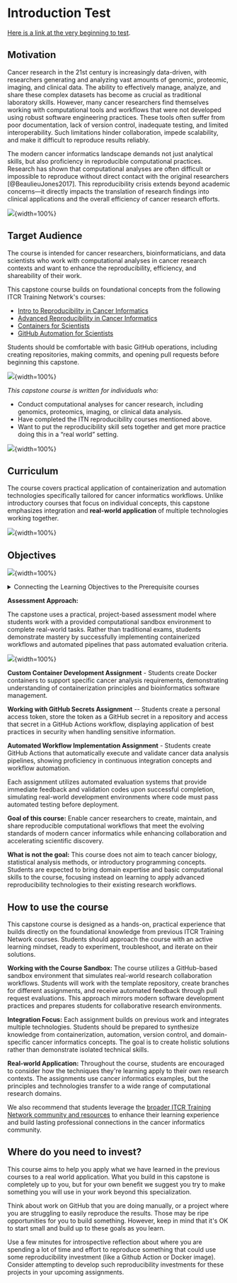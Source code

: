 # Introduction Test



[Here is a link at the very beginning to test](https://github.com/). 

## Motivation

Cancer research in the 21st century is increasingly data-driven, with researchers generating and analyzing vast amounts of genomic, proteomic, imaging, and clinical data. The ability to effectively manage, analyze, and share these complex datasets has become as crucial as traditional laboratory skills. However, many cancer researchers find themselves working with computational tools and workflows that were not developed using robust software engineering practices. These tools often suffer from poor documentation, lack of version control, inadequate testing, and limited interoperability. Such limitations hinder collaboration, impede scalability, and make it difficult to reproduce results reliably.

The modern cancer informatics landscape demands not just analytical skills, but also proficiency in reproducible computational practices. Research has shown that computational analyses are often difficult or impossible to reproduce without direct contact with the original researchers [@BeaulieuJones2017]. This reproducibility crisis extends beyond academic concerns—it directly impacts the translation of research findings into clinical applications and the overall efficiency of cancer research efforts.

![](test_files/figure-docx//1ExTZsKDHKM0fIi0_tB80qd8cHvqjEDyNJp-OsnvZ19o_g30a4bb0444d_0_948.png){width=100%}

## Target Audience

The course is intended for cancer researchers, bioinformaticians, and data scientists who work with computational analyses in cancer research contexts and want to enhance the reproducibility, efficiency, and shareability of their work.

This capstone course builds on foundational concepts from the following ITCR Training Network's courses:

- [Intro to Reproducibility in Cancer Informatics](https://hutchdatascience.org/ITN_course_search/Reproducibility_in_Cancer_Informatics_coursePage.html)
- [Advanced Reproducibility in Cancer Informatics](https://hutchdatascience.org/ITN_course_search/Adv_Reproducibility_in_Cancer_Informatics_coursePage.html)
- [Containers for Scientists](https://hutchdatascience.org/ITN_course_search/Containers_for_Scientists_coursePage.html)
- [GitHub Automation for Scientists](https://hutchdatascience.org/ITN_course_search/GitHub_Automation_for_Scientists_coursePage.html)

Students should be comfortable with basic GitHub operations, including creating repositories, making commits, and opening pull requests before beginning this capstone.


![](test_files/figure-docx//1ExTZsKDHKM0fIi0_tB80qd8cHvqjEDyNJp-OsnvZ19o_g366a6ed3497_0_211.png){width=100%}

_This capstone course is written for individuals who:_

- Conduct computational analyses for cancer research, including genomics, proteomics, imaging, or clinical data analysis.
- Have completed the ITN reproducibility courses mentioned above.
- Want to put the reproducibility skill sets together and get more practice doing this in a “real world” setting.


![](test_files/figure-docx//1ExTZsKDHKM0fIi0_tB80qd8cHvqjEDyNJp-OsnvZ19o_g30a4c584926_0_5.png){width=100%}



## Curriculum

The course covers practical application of containerization and automation technologies specifically tailored for cancer informatics workflows. Unlike introductory courses that focus on individual concepts, this capstone emphasizes integration and **real-world application** of multiple technologies working together.


![](test_files/figure-docx//1ExTZsKDHKM0fIi0_tB80qd8cHvqjEDyNJp-OsnvZ19o_g366a6ed3497_0_0.png){width=100%}

## Objectives

![](test_files/figure-docx//1ExTZsKDHKM0fIi0_tB80qd8cHvqjEDyNJp-OsnvZ19o_g30a4c584926_0_0.png){width=100%}
<div class="click_to_expand_block">

<details><summary>Connecting the Learning Objectives to the Prerequisite courses</summary>

The [Intro to](https://jhudatascience.org/Reproducibility_in_Cancer_Informatics/no_toc/) and [Advanced Reproducibility in Cancer Informatics](https://jhudatascience.org/Adv_Reproducibility_in_Cancer_Informatics/no_toc/) courses both provide an overview of **best practices** such as

* Utilizing [organization in your project](https://jhudatascience.org/Reproducibility_in_Cancer_Informatics/no_toc/organizing-your-project.html)
* Composing [exploratory analyses or reports in Notebooks](https://jhudatascience.org/Reproducibility_in_Cancer_Informatics/no_toc/using-notebooks.html)
* [Documenting analyses and software](https://jhudatascience.org/Reproducibility_in_Cancer_Informatics/no_toc/documenting-analyses.html),
* Using [version control and branches](https://jhudatascience.org/Adv_Reproducibility_in_Cancer_Informatics/no_toc/using-version-control-with-github.html) for code
* [Data sharing (when appropriate)](https://jhudatascience.org/Adv_Reproducibility_in_Cancer_Informatics/no_toc/providing-data.html)
* [Requesting code review](https://jhudatascience.org/Adv_Reproducibility_in_Cancer_Informatics/no_toc/engaging-in-code-review---as-an-author.html)
* [Using automation](https://jhudatascience.org/Adv_Reproducibility_in_Cancer_Informatics/no_toc/automation-as-a-reproducibility-tool.html).
* [Software versioning](https://jhudatascience.org/Reproducibility_in_Cancer_Informatics/no_toc/managing-package-versions.html)
* [Using containers for managing software](https://jhudatascience.org/Adv_Reproducibility_in_Cancer_Informatics/no_toc/launching-a-docker-image.html)

While the intro and advanced reproducibility courses provide overviews about the more advanced topics like automation and containers, the [GitHub Automation for Scientists](https://hutchdatascience.org/GitHub_Automation_for_Scientists/no_toc/index.html) and [Containers for Scientists](https://hutchdatascience.org/Containers_for_Scientists/no_toc/) courses explore these topics, respectively, in more depth. Automation can be used as a continuous integration, continuous deployment tool such that automatic tests are set up to run whenever code is updated. Other automations can occur on a schedule or due to other events happening (like opening a pull request on GitHub).

The "create and implement an original **Docker image**" learning objective is putting into practice the theory from the [Containers for Scientists course](https://hutchdatascience.org/Containers_for_Scientists/no_toc/). Containers are used to package software with defined versions together so that a computing environment can be consistently and clearly defined as well as easily shared or used by many people.

Context on what a **GitHub Secret** is, why you would use secrets, and instructions on creating and storing a GitHub Secret are [covered briefly in the GitHub Automation for Scientists course](https://hutchdatascience.org/GitHub_Automation_for_Scientists/github-action-variables.html#setting-and-grabbing-secrets), but additional context is provided at the beginning of the GitHub Secrets exercise within this capstone.

The "create and test an original **GitHub Action**" learning objective is putting into practice the theory from the [GitHub Automation for Scientists course](https://hutchdatascience.org/GitHub_Automation_for_Scientists/no_toc/index.html). In addition, depending on the automation that is created, learners may need to incorporate use of a GitHub Secret and a Docker image.  

</details>

</div>

**Assessment Approach:**

The capstone uses a practical, project-based assessment model where students work with a provided computational sandbox environment to complete real-world tasks. Rather than traditional exams, students demonstrate mastery by successfully implementing containerized workflows and automated pipelines that pass automated evaluation criteria.

![](test_files/figure-docx//1ExTZsKDHKM0fIi0_tB80qd8cHvqjEDyNJp-OsnvZ19o_g368818bb4f3_0_162.png){width=100%}

**Custom Container Development Assignment** - Students create Docker containers to support specific cancer analysis requirements, demonstrating understanding of containerization principles and bioinformatics software management.

**Working with GitHub Secrets Assignment** -- Students create a personal access token, store the token as a GitHub secret in a repository and access that secret in a GitHub Actions workflow, displaying application of best practices in security when handling sensitive information.

**Automated Workflow Implementation Assignment** - Students create GitHub Actions that automatically execute and validate cancer data analysis pipelines, showing proficiency in continuous integration concepts and workflow automation.

Each assignment utilizes automated evaluation systems that provide immediate feedback and validation codes upon successful completion, simulating real-world development environments where code must pass automated testing before deployment.

**Goal of this course:**
Enable cancer researchers to create, maintain, and share reproducible computational workflows that meet the evolving standards of modern cancer informatics while enhancing collaboration and accelerating scientific discovery.

**What is not the goal:**
This course does not aim to teach cancer biology, statistical analysis methods, or introductory programming concepts. Students are expected to bring domain expertise and basic computational skills to the course, focusing instead on learning to apply advanced reproducibility technologies to their existing research workflows.

## How to use the course

This capstone course is designed as a hands-on, practical experience that builds directly on the foundational knowledge from previous ITCR Training Network courses. Students should approach the course with an active learning mindset, ready to experiment, troubleshoot, and iterate on their solutions.

**Working with the Course Sandbox:**
The course utilizes a GitHub-based sandbox environment that simulates real-world research collaboration workflows. Students will work with the template repository, create branches for different assignments, and receive automated feedback through pull request evaluations. This approach mirrors modern software development practices and prepares students for collaborative research environments.

**Integration Focus:**
Each assignment builds on previous work and integrates multiple technologies. Students should be prepared to synthesize knowledge from containerization, automation, version control, and domain-specific cancer informatics concepts. The goal is to create holistic solutions rather than demonstrate isolated technical skills.

**Real-world Application:**
Throughout the course, students are encouraged to consider how the techniques they're learning apply to their own research contexts. The assignments use cancer informatics examples, but the principles and technologies transfer to a wide range of computational research domains.

We also recommend that students leverage the [broader ITCR Training Network community and resources](https://www.itcrtraining.org/) to enhance their learning experience and build lasting professional connections in the cancer informatics community.

## Where do you need to invest?

This course aims to help you apply what we have learned in the previous courses to a real world application. What you build in this capstone is completely up to you, but for your own benefit we suggest you try to make something you will use in your work beyond this specialization.

Think about work on GitHub that you are doing manually, or a project where you are struggling to easily reproduce the results. Those may be ripe opportunities for you to build something. However, keep in mind that it's OK to start small and build up to these goals as you learn.

Use a few minutes for introspective reflection about where you are spending a lot of time and effort to reproduce something that could use some reproducibility investment (like a Github Action or Docker image). Consider attempting to develop such reproducibility investments for these projects in your upcoming assignments.
